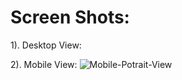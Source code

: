 # Screen Shots:

1). Desktop View:


2). Mobile View:
![Mobile-Potrait-View](https://github.com/vishalyv252/QR-Code_Scanner/assets/105093020/ef7fabc4-f37e-4265-b699-de2b49398247)
